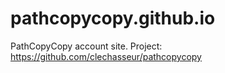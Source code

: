 # pathcopycopy.github.io
PathCopyCopy account site. Project: https://github.com/clechasseur/pathcopycopy
